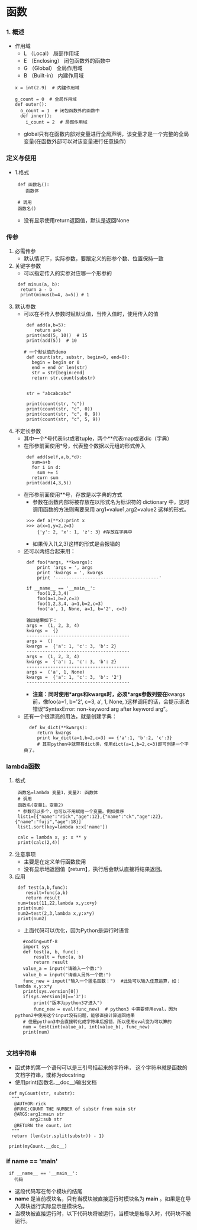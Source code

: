 # 函数
### 1. 概述
* 作用域
  * L （Local） 局部作用域
  * E （Enclosing） 闭包函数外的函数中
  * G （Global） 全局作用域
  * B （Built-in） 内建作用域
  ```
  x = int(2.9)  # 内建作用域

  g_count = 0  # 全局作用域
  def outer():
    o_count = 1  # 闭包函数外的函数中
    def inner():
      i_count = 2  # 局部作用域
  ```
  * global只有在函数内部对变量进行全局声明，该变量才是一个完整的全局变量(在函数外部可以对该变量进行任意操作)

### 定义与使用
* 1.格式
  ```
   def 函数名():
      函数体

   # 调用
   函数名()
  ```
  * 没有显示使用return返回值，默认是返回None
### 传参
  1. 必需传参
     * 默认情况下，实际参数，要跟定义的形参个数、位置保持一致
  2. 关键字参数
     * 可以指定传入的实参对应哪一个形参的
     ```
      def minus(a, b):
       return a - b
       print(minus(b=4, a=5)) # 1
     ```
  3. 默认参数
     * 可以在不传入参数时赋默认值，当传入值时，使用传入的值
        ```
         def add(a,b=5):
            return a+b
         print(add(5, 10))  # 15
         print(add(5))  # 10
        ```
        ```
        # 一个默认值的demo
         def count(str, substr, begin=0, end=0):
           begin = begin or 0
           end = end or len(str)
           str = str[begin:end]
           return str.count(substr)


         str = "abcabcabc"

         print(count(str, "c"))
         print(count(str, "c", 0))
         print(count(str, "c", 0, 9))
         print(count(str, "c", 5, 9))
        ```
  4. 不定长参数
     * 其中一个*号代表list或者tuple，两个\*\*代表map或者dic（字典）
     * 在形参前面使用*号，代表整个数据以元组的形式传入
       ```
        def add(self,a,b,*d):
          sum=a+b
          for i in d:
            sum += i
          return sum
        print(add(4,3,5))
       ```
     * 在形参前面使用**号，存放是以字典的方式
       * 参数在函数内部将被存放在以形式名为标识符的 dictionary 中，这时调用函数的方法则需要采用 arg1=value1,arg2=value2 这样的形式。
       ```
        >>> def a(**x):print x
        >>> a(x=1,y=2,z=3)
            {'y': 2, 'x': 1, 'z': 3} #存放在字典中
       ```
       * 如果传入(1,2,3)这样的形式是会报错的
     * 还可以两结合起来用：
       ```
        def foo(*args, **kwargs):
            print 'args = ', args
            print 'kwargs = ', kwargs
            print '---------------------------------------'
         
        if __name__ == '__main__':
            foo(1,2,3,4)
            foo(a=1,b=2,c=3)
            foo(1,2,3,4, a=1,b=2,c=3)
            foo('a', 1, None, a=1, b='2', c=3)
            
        输出结果如下：
        args =  (1, 2, 3, 4) 
        kwargs =  {} 
        --------------------------------------- 
        args =  () 
        kwargs =  {'a': 1, 'c': 3, 'b': 2} 
        --------------------------------------- 
        args =  (1, 2, 3, 4) 
        kwargs =  {'a': 1, 'c': 3, 'b': 2} 
        --------------------------------------- 
        args =  ('a', 1, None) 
        kwargs =  {'a': 1, 'c': 3, 'b': '2'} 
        ---------------------------------------
       ```
       * **注意：**同时使用*args和**kwargs时，必须*args参数列要在**kwargs前，像foo(a=1, b='2', c=3, a', 1, None, )这样调用的话，会提示语法错误“SyntaxError: non-keyword arg after keyword arg”。
     * 还有一个很漂亮的用法，就是创建字典：
       ```
         def kw_dict(**kwargs):
            return kwargs
            print kw_dict(a=1,b=2,c=3) == {'a':1, 'b':2, 'c':3}
            # 其实python中就带有dict类，使用dict(a=1,b=2,c=3)即可创建一个字典了。
       ```
### lambda函数
  1. 格式
     ```
      函数名=lambda 变量1，变量2: 函数体
      # 调用
      函数名(变量1，变量2)
	  * 参数可以多个，也可以不用赋给一个变量。例如排序
	  list1=[{"name":"rick","age":12},{"name":"ck","age":22},{"name":"fuji","age":18}]
	  list1.sort(key=lambda x:x['name'])
     ```
     ```
      calc = lambda x, y: x ** y
      print(calc(2,4))
     ```
  2. 注意事项
     * 主要是在定义单行函数使用
     * 没有显示地返回值【return】，执行后会默认直接将结果返回。
  3. 应用
     ```
	  def test(a,b,func):
	     result=func(a,b)
		 return result
	  num=test(11,22,lambda x,y:x+y)
	  print(num)
      num2=test(2,3,lambda x,y:x*y)
      print(num2) 	  
	 ```
	 * 上面代码可以优化，因为Python是运行时语言
	 ```
		#coding=utf-8
		import sys
		def test(a, b, func):
			result = func(a, b)
			return result
		value_a = input("请输入一个数:")
		value_b = input("请输入另外一个数:")
		func_new = input("输入一个匿名函数：")  #此处可以输入任意运算，如：lambda x,y:x*y
		print(sys.version[0])
		if(sys.version[0]=='3'):
			print("版本为python3才进入")
			func_new = eval(func_new)  # python3 中需要使用eval，因为python2中使用这个input没有问题，能够直接计算返回结果
		# 但是python3中会直接转化成字符串后报错，所以使用eval变为可以算的
		num = test(int(value_a), int(value_b), func_new)
		print(num)
		
	 ```

### 文档字符串
  * 函式体的第一个语句可以是三引号括起来的字符串， 这个字符串就是函数的
文档字符串，或称为docstring
  * 使用print(函数名.\_\_doc_\_\)输出文档

  ```
   def myCount(str, substr):
    """
     @AUTHOR:rick
     @FUNC:COUNT THE NUMBER of substr from main str
     @ARGS:arg1:main str
           arg2:sub str
     @RETURN the count，int
    """
    return (len(str.split(substr)) - 1)

   print(myCount.__doc__)
  ```


### if __name__ == '__main__'
  ```
   if __name__ == '__main__':
     代码
  ```
  * 这段代码写在每个模块的结尾
  * __name__ 是当前模块名，只有当模块被直接运行时模块名为 __main__ 。如果是在导入模块运行实际显示是模块名。
  * 当模块被直接运行时，以下代码块将被运行，当模块是被导入时，代码块不被运行。
